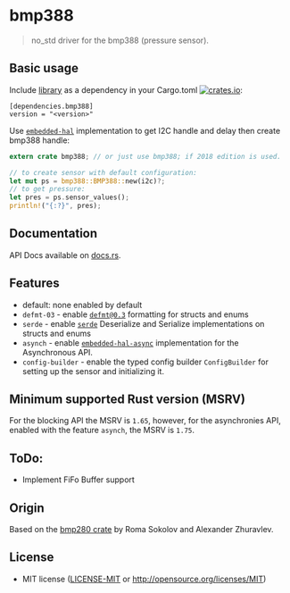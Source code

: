# bmp388

> no_std driver for the bmp388 (pressure sensor).

## Basic usage

Include [library](https://crates.io/crates/bmp388) as a dependency in your Cargo.toml
[![crates.io](http://meritbadge.herokuapp.com/bmp388)](https://crates.io/crates/bmp388):

```
[dependencies.bmp388]
version = "<version>"
```

Use [`embedded-hal`](https://crates.io/crates/embedded-hal) implementation to get I2C handle and delay then create bmp388 handle:

```rust
extern crate bmp388; // or just use bmp388; if 2018 edition is used.

// to create sensor with default configuration:
let mut ps = bmp388::BMP388::new(i2c)?;
// to get pressure:
let pres = ps.sensor_values();
println!("{:?}", pres);
```


## Documentation

API Docs available on [docs.rs](https://docs.rs/bmp388).

## Features

- default: none enabled by default
- `defmt-03` - enable [`defmt@0.3`](crates.io/crates/defmt) formatting for structs and enums
- `serde` - enable [`serde`](crates.io/crates/serde) Deserialize and Serialize implementations on structs and enums
- `asynch` - enable [`embedded-hal-async`](https://crates.io/crates/embedded-hal-async) implementation for the Asynchronous API.
- `config-builder` - enable the typed config builder `ConfigBuilder` for setting up the sensor and initializing it.

## Minimum supported Rust version (MSRV)
For the blocking API the MSRV is `1.65`, however, for the asynchronies API, enabled with the feature `asynch`, the MSRV is `1.75`.

## ToDo:

* Implement FiFo Buffer support

## Origin

Based on the [bmp280 crate](https://github.com/copterust/bmp280) by Roma Sokolov and Alexander Zhuravlev.

## License

- MIT license ([LICENSE-MIT](LICENSE-MIT) or http://opensource.org/licenses/MIT)

